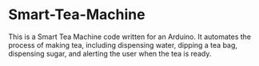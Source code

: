 # Smart-Tea-Machine
  This is a Smart Tea Machine code written for an Arduino.  It automates the process of making tea, including dispensing water, dipping a tea bag, dispensing sugar, and alerting the user when the tea is ready.

